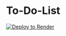 # To-Do-List



<a href="https://render.com/deploy?repo=https://github.com/Sowndarmoorthy/To-Do-List">
  <img src="https://render.com/images/deploy-to-render-button.svg" alt="Deploy to Render">
</a>
